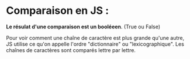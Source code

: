 # Comparaison en JS :

**Le résulat d'une comparaison est un booléeen**. (True ou False)

Pour voir comment une chaîne de caractère est plus grande qu'une autre, JS utilise ce qu'on appelle l'ordre "dictionnaire" ou "lexicographique". Les chaînes de caractères sont comparés lettre par lettre.
